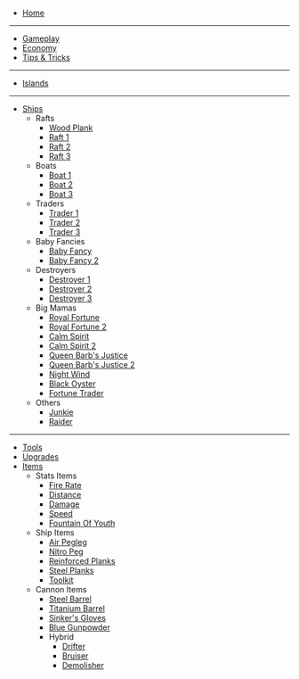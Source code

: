 
- [Home](/)
---
* [Gameplay](/pages/gameplay.md)
* [Economy](/pages/economy.md)
* [Tips & Tricks](/pages/tips.md)
---
* [Islands](/pages/islands.md)
---
* [Ships](/pages/ships.md)
    * Rafts
        * [Wood Plank](/pages/ships/rafts/woodplank.md)
        * [Raft 1](/pages/ships/rafts/raft1.md)
        * [Raft 2](/pages/ships/rafts/raft2.md)
        * [Raft 3](/pages/ships/rafts/raft3.md)
    * Boats
        * [Boat 1](/pages/ships/boats/boat1.md)
        * [Boat 2](/pages/ships/boats/boat2.md)
        * [Boat 3](/pages/ships/boats/boat3.md)
    * Traders
        * [Trader 1](/pages/ships/traders/trader1.md)
        * [Trader 2](/pages/ships/traders/trader2.md)
        * [Trader 3](/pages/ships/traders/trader3.md)
    * Baby Fancies
        * [Baby Fancy](/pages/ships/baby-fancies/babyfancy.md)
        * [Baby Fancy 2](/pages/ships/baby-fancies/babyfancy2.md)
    * Destroyers
        * [Destroyer 1](/pages/ships/destroyers/destroyer1.md)
        * [Destroyer 2](/pages/ships/destroyers/destroyer2.md)
        * [Destroyer 3](/pages/ships/destroyers/destroyer3.md)
    * Big Mamas
        * [Royal Fortune](/pages/ships/big-mamas/royalfortune.md)
        * [Royal Fortune 2](/pages/ships/big-mamas/royalfortune2.md)
        * [Calm Spirit](/pages/ships/big-mamas/calmspirit.md)
        * [Calm Spirit 2](/pages/ships/big-mamas/calmspirit2.md)
        * [Queen Barb's Justice](/pages/ships/big-mamas/qbj.md)
        * [Queen Barb's Justice 2](/pages/ships/big-mamas/qbj2.md)
        * [Night Wind](/pages/ships/big-mamas/nightwind.md)
        * [Black Oyster](/pages/ships/big-mamas/blackoyster.md)
        * [Fortune Trader](/pages/ships/big-mamas/fortunetrader.md)
    * Others
        * [Junkie](/pages/ships/others/junkie.md)
        * [Raider](/pages/ships/others/raider.md)
---
* [Tools](/pages/tools.md)
* [Upgrades](/pages/upgrades.md)
* [Items](/pages/items.md)
    * Stats Items
        * [Fire Rate](/pages/items/stats/firerate.md)
        * [Distance](/pages/items/stats/distance.md)
        * [Damage](/pages/items/stats/damage.md)
        * [Speed](/pages/items/stats/speed.md)
        * [Fountain Of Youth](/pages/items/stats/fountain.md)
    * Ship Items
        * [Air Pegleg](/pages/items/ship/airpegleg.md)
        * [Nitro Peg](/pages/items/ship/nitropeg.md)
        * [Reinforced Planks](/pages/items/ship/reinforcedplanks.md)
        * [Steel Planks](/pages/items/ship/steelplanks.md)
        * [Toolkit](/pages/items/ship/toolkit.md)
    * Cannon Items
        * [Steel Barrel](/pages/items/cannon/steelbarrel.md)
        * [Titanium Barrel](/pages/items/cannon/titaniumbarrel.md)
        * [Sinker's Gloves](/pages/items/cannon/sinkersgloves.md)
        * [Blue Gunpowder](/pages/items/cannon/bluegunpowder.md)
        * Hybrid
            * [Drifter](/pages/items/cannon/hybrid/drifter.md)
            * [Bruiser](/pages/items/cannon/hybrid/bruiser.md)
            * [Demolisher](/pages/items/cannon/hybrid/demolisher.md)
